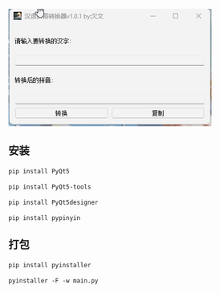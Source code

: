 ![使用方法](https://github.com/fktoday/images/blob/859f679923d438205d84e809c859d52b4574b98b/pinyin.gif)

## 安装

`pip install PyQt5`

`pip install PyQt5-tools`

`pip install PyQt5designer`

`pip install pypinyin`

## 打包

`pip install pyinstaller`

`pyinstaller -F -w main.py`
